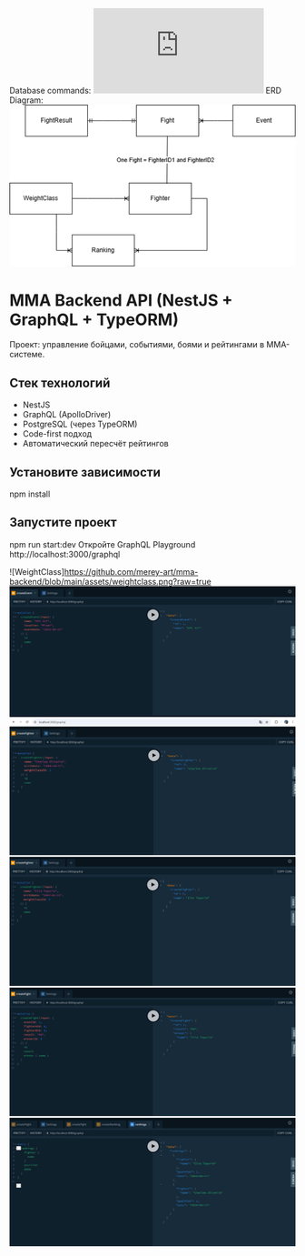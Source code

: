 Database commands: ![Here](https://github.com/merey-art/mma-backend/blob/main/assets/SQLCOMMANDS.txt)
ERD Diagram: ![Here](https://github.com/merey-art/mma-backend/blob/main/assets/ERD.png?raw=true)

# MMA Backend API (NestJS + GraphQL + TypeORM)
Проект: управление бойцами, событиями, боями и рейтингами в MMA-системе.

## Стек технологий

- NestJS
- GraphQL (ApolloDriver)
- PostgreSQL (через TypeORM)
- Code-first подход
- Автоматический пересчёт рейтингов

## Установите зависимости
npm install

## Запустите проект
npm run start:dev
Откройте GraphQL Playground
http://localhost:3000/graphql

![WeightClass]https://github.com/merey-art/mma-backend/blob/main/assets/weightclass.png?raw=true
![Event](https://github.com/merey-art/mma-backend/blob/main/assets/UFC317.png?raw=true)
![Fighter](https://github.com/merey-art/mma-backend/blob/main/assets/dobronx.png?raw=true)
![Fighter2](https://github.com/merey-art/mma-backend/blob/main/assets/elmatador.png?raw=true)
![FightResult](https://github.com/merey-art/mma-backend/blob/main/assets/result.png?raw=true)
![Ranking After The Fight](https://github.com/merey-art/mma-backend/blob/main/assets/ranking.png?raw=true)

